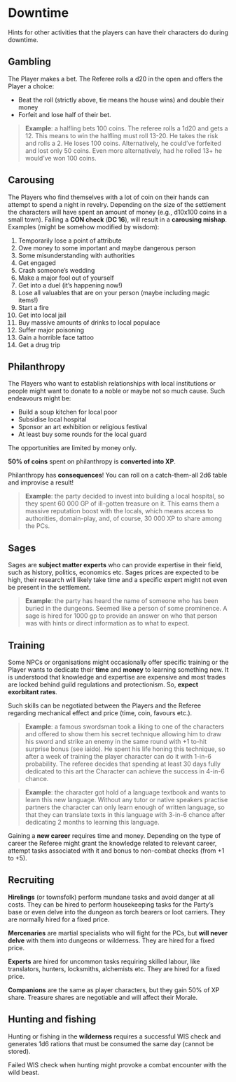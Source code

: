 # Downtime

Hints for other activities that the players can have their characters do during downtime. 

## Gambling

The Player makes a bet. The Referee rolls a d20 in the open and offers the Player a choice:

- Beat the roll (strictly above, tie means the house wins) and double their money
- Forfeit and lose half of their bet.

> **Example**: a halfling bets 100 coins. The referee rolls a 1d20 and gets a 12. This means to win the halfling must roll 13-20. He takes the risk and rolls a 2. He loses 100 coins. 
> Alternatively, he could’ve forfeited and lost only 50 coins.
> Even more alternatively, had he rolled 13+ he would’ve won 100 coins. 

## Carousing 

The Players who find themselves with a lot of coin on their hands can attempt to spend a night in revelry. Depending on the size of the settlement the characters will have spent an amount of money (e.g., d10x100 coins in a small town). Failing a **CON check** (**DC 16**), will result in a **carousing mishap**. Examples (might be somehow modified by wisdom): 

1. Temporarily lose a point of attribute
2. Owe money to some important and maybe dangerous person
3. Some misunderstanding with authorities
4. Get engaged
5. Crash someone’s wedding 
6. Make a major fool out of yourself
7. Get into a duel (it’s happening now!)
8. Lose all valuables that are on your person (maybe including magic items!)
9. Start a fire
10. Get into local jail 
11. Buy massive amounts of drinks to local populace
12. Suffer major poisoning
13. Gain a horrible face tattoo
14. Get a drug trip

## Philanthropy

The Players who want to establish relationships with local institutions or people might want to donate to a noble or maybe not so much cause. Such endeavours might be:

- Build a soup kitchen for local poor 
- Subsidise local hospital
- Sponsor an art exhibition or religious festival
- At least buy some rounds for the local guard

The opportunities are limited by money only. 

**50% of coins** spent on philanthropy is **converted into XP**.

Philanthropy has **consequences**! You can roll on a catch-them-all 2d6 table and improvise a result! 

> **Example**: the party decided to invest into building a local hospital, so they spent 60 000 GP of ill-gotten treasure on it. This earns them a massive reputation boost with the locals, which means access to authorities, domain-play, and, of course, 30 000 XP to share among the PCs. 

## Sages 

Sages are **subject matter experts** who can provide expertise in their field, such as history, politics, economics etc. Sages prices are expected to be high, their research will likely take time and a specific expert might not even be present in the settlement. 

> **Example**: the party has heard the name of someone who has been buried in the dungeons. Seemed like a person of some prominence. A sage is hired for 1000 gp to provide an answer on who that person was with hints or direct information as to what to expect. 

## Training

Some NPCs or organisations might occasionally offer specific training or the Player wants to dedicate their **time** and **money** to learning something new. It is understood that knowledge and expertise are expensive and most trades are locked behind guild regulations and protectionism. So, **expect exorbitant rates**. 

Such skills can be negotiated between the Players and the Referee regarding mechanical effect and price (time, coin, favours etc.).

> **Example**: a famous swordsman took a liking to one of the characters and offered to show them his secret technique allowing him to draw his sword and strike an enemy in the same round with +1 to-hit surprise bonus (see iaido). He spent his life honing this technique, so after a week of training the player character can do it with 1-in-6 probability. The referee decides that spending at least 30 days fully dedicated to this art the Character can achieve the success in 4-in-6 chance.

> **Example**: the character got hold of a language textbook and wants to learn this new language. Without any tutor or native speakers practise partners the character can only learn enough of written language, so that they can translate texts in this language with 3-in-6 chance after dedicating 2 months to learning this language. 

Gaining a **new career** requires time and money. Depending on the type of career the Referee might grant the knowledge related to relevant career, attempt tasks associated with it and bonus to non-combat checks (from +1 to +5). 

## Recruiting

**Hirelings** (or townsfolk) perform mundane tasks and avoid danger at all costs. They can be hired to perform housekeeping tasks for the Party’s base or even delve into the dungeon as torch bearers or loot carriers. They are normally hired for a fixed price. 

**Mercenaries** are martial specialists who will fight for the PCs, but **will never delve** with them into dungeons or wilderness. They are hired for a fixed price.

**Experts** are hired for uncommon tasks requiring skilled labour, like translators, hunters, locksmiths, alchemists etc. They are hired for a fixed price. 

**Companions** are the same as player characters, but they gain 50% of XP share. Treasure shares are negotiable and will affect their Morale. 


## Hunting and fishing

Hunting or fishing  in the **wilderness** requires a successful WIS check and generates 1d6 rations that must be consumed the same day (cannot be stored). 

Failed WIS check when hunting might provoke a combat encounter with the wild beast. 
